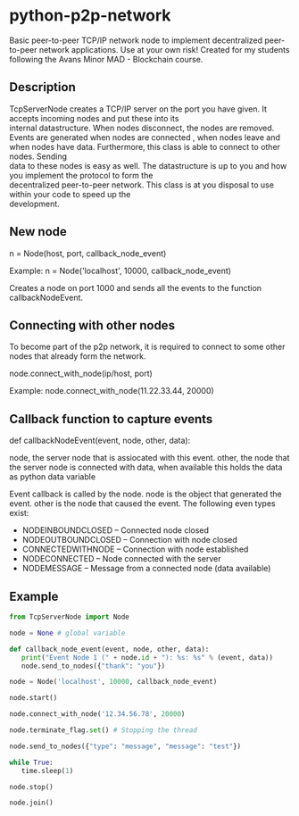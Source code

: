 # python-p2p-network
Basic peer-to-peer TCP/IP network node to implement decentralized peer-to-peer network applications. Use at your own risk! Created for my students following the Avans Minor MAD - Blockchain course.

## Description
TcpServerNode creates a TCP/IP server on the port you have given. It accepts incoming nodes and put these into its  
internal datastructure. When nodes disconnect, the nodes are removed. Events are generated when nodes are connected 
, when nodes leave and when nodes have data. Furthermore, this class is able to connect to other nodes. Sending     
data to these nodes is easy as well. The datastructure is up to you and how you implement the protocol to form the  
decentralized peer-to-peer network. This class is at you disposal to use within your code to speed up the           
development.                                                                                                        

## New node
n = Node(host, port, callback_node_event)

Example: n = Node('localhost', 10000, callback_node_event)

Creates a node on port 1000 and sends all the events to the function callbackNodeEvent.

## Connecting with other nodes
To become part of the p2p network, it is required to connect to some other nodes that already form the network.

node.connect_with_node(ip/host, port)

Example: node.connect_with_node(11.22.33.44, 20000)

## Callback function to capture events
def callbackNodeEvent(event, node, other, data):

node, the server node that is assiocated with this event.
other, the node that the server node is connected with
data, when available this holds the data as python data variable

Event callback is called by the node. node is the object that generated the event. other is the node that caused the event. The following even types exist:
+ NODEINBOUNDCLOSED – Connected node closed
+ NODEOUTBOUNDCLOSED – Connection with node closed
+ CONNECTEDWITHNODE – Connection with node established
+ NODECONNECTED – Node connected with the server
+ NODEMESSAGE – Message from a connected node (data available)

## Example
```python
from TcpServerNode import Node

node = None # global variable

def callback_node_event(event, node, other, data):
   print("Event Node 1 (" + node.id + "): %s: %s" % (event, data))
   node.send_to_nodes({"thank": "you"})

node = Node('localhost', 10000, callback_node_event)

node.start()

node.connect_with_node('12.34.56.78', 20000)

node.terminate_flag.set() # Stopping the thread

node.send_to_nodes({"type": "message", "message": "test"})

while True:
   time.sleep(1)

node.stop()

node.join()
```
